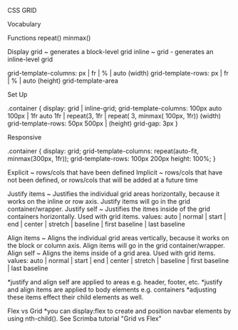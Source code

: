 CSS GRID

Vocabulary

Functions
repeat()
minmax()

Display
grid ~ generates a block-level grid
inline ~ grid - generates an inline-level grid

grid-template-columns: px | fr | % | auto  (width)
grid-template-rows: px | fr | % | auto  (height)
grid-template-area



Set Up

.container {
  display: grid | inline-grid;
  grid-template-columns: 100px auto 100px | 1fr auto 1fr | repeat(3, 1fr | 
    repeat( 3, minmax( 100px, 1fr)) (width)
  grid-template-rows: 50px 500px |  (height)
  grid-gap: 3px
}

Responsive

.container {
  display: grid;
  grid-template-columns: repeat(auto-fit, minmax(300px, 1fr));
  grid-template-rows: 100px 200px
  height: 100%;
}




Explicit ~ rows/cols that have been defined
Implicit ~ rows/cols that have not been defined, or rows/cols that will be added at a future time

Justify items ~ Justifies the individual grid areas horizontally, because it works on the inline or row axis. Justify items will go in the grid container/wrapper.
Justify self ~ Justifies the itmes inside of the grid containers horizontally. Used with grid items.
values: auto | normal | start | end | center | stretch | baseline | first baseline | last baseline

Align items ~ Aligns the individual grid areas vertically, because it works on the block or column axis. Align items will go in the grid container/wrapper.
Align self ~ Aligns the items inside of a grid area. Used with grid items. 
values: auto | normal | start | end | center | stretch | baseline | first baseline | last baseline

  *justify and align self are applied to areas e.g. header, footer, etc.
  *justify and align items are applied to body elements e.g. containers
  *adjusting these items effect their child elements as well.

Flex vs Grid
*you can display:flex to create and position navbar elements by using nth-child(). See Scrimba tutorial "Grid vs Flex"
